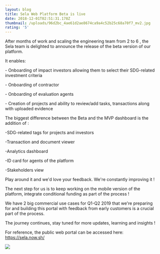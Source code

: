 ```yaml
---
layout: blog
title: Sela Web Platform Beta is live
date: 2018-12-01T02:51:31.178Z
thumbnail: /uploads/96d2bc_4ae61d2ae8674ca9a4c52b25c68a70f7_mv2.jpg
rating: '5'
---
```

After months of work and scaling the engineering team from 2 to 6 , the Sela team is delighted to announce the release of the beta version of our platform.

It enables: 

\- Onboarding of impact investors allowing them to select their SDG-related investment criteria

\- Onboarding of contractor

\- Onboarding of evaluation agents

\- Creation of projects and ability to review/add tasks, transactions along with uploaded evidence

The biggest difference between the Beta and the MVP dashboard is the addition of :

\-SDG-related tags for projects and investors 

\-Transaction and document viewer

\-Analytics dashboard

\-ID card for agents of the platform

\-Stakeholders view

Play around it and we'd love your feedback. We're constantly improving it !

The next step for us is to keep working on the mobile version of the platform, integrate conditional funding as part of the process !

We have 2 big commercial use cases for Q1-Q2 2019 that we're preparing for and building this portal with feedback from early customers is a crucial part of the process.

The journey continues, stay tuned for more updates, learning and insights !

For reference, the public web portal can be accessed here: https://sela.now.sh/

![](/uploads/96d2bc_5b73decfea2849dca82a64715ef7d80e_mv2.jpg)
